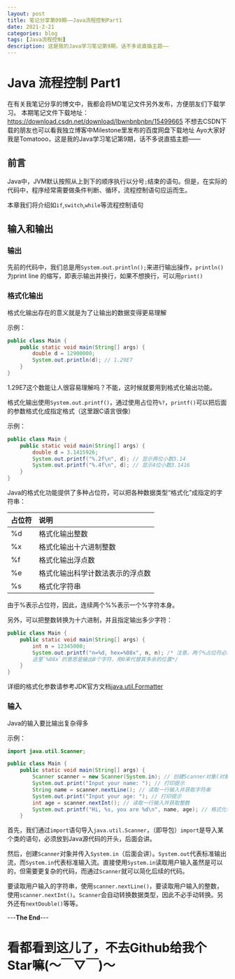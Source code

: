 ```yaml
---
layout: post
title: 笔记分享第09期——Java流程控制Part1
date: 2021-2-21
categories: blog
tags: [Java流程控制]
description: 这是我的Java学习笔记第9期，话不多说直插主题——
---
```


# Java 流程控制 Part1

在有关我笔记分享的博文中，我都会将MD笔记文件另外发布，方便朋友们下载学习。
本期笔记文件下载地址：https://download.csdn.net/download/lbwnbnbnbn/15499665
不想去CSDN下载的朋友也可以看我独立博客中Milestone里发布的百度网盘下载地址
Ayo大家好我是Tomatooo，这是我的Java学习笔记第9期，话不多说直插主题——

## 前言

Java中，JVM默认按照从上到下的顺序执行以分号`;`结束的语句。但是，在实际的代码中，程序经常需要做条件判断、循环，流程控制语句应运而生。

本章我们将介绍如`if`,`switch`,`while`等流程控制语句

## 输入和输出

### 输出

先前的代码中，我们总是用`System.out.println();`来进行输出操作，`println()`为print line 的缩写，即表示输出并换行，如果不想换行，可以用`print()`

### 格式化输出

格式化输出存在的意义就是为了让输出的数据变得更易理解

示例：

```java
public class Main {
    public static void main(String[] args) {
        double d = 12900000;
        System.out.println(d); // 1.29E7
    }
}
```



1.29E7这个数能让人很容易理解吗？不能，这时候就要用到格式化输出功能。

格式化输出使用`System.out.printf()`，通过使用占位符`%?`，`printf()`可以把后面的参数格式化成指定格式（这里跟C语言很像）

示例：

```java
public class Main {
    public static void main(String[] args) {
        double d = 3.1415926;
        System.out.printf("%.2f\n", d); // 显示两位小数3.14
        System.out.printf("%.4f\n", d); // 显示4位小数3.1416
    }
}
```

Java的格式化功能提供了多种占位符，可以把各种数据类型“格式化”成指定的字符串：

| 占位符 | 说明                             |
| :----- | :------------------------------- |
| %d     | 格式化输出整数                   |
| %x     | 格式化输出十六进制整数           |
| %f     | 格式化输出浮点数                 |
| %e     | 格式化输出科学计数法表示的浮点数 |
| %s     | 格式化字符串                     |

由于%表示占位符，因此，连续两个%%表示一个%字符本身。

另外，可以把整数转换为十六进制，并且指定输出多少字符：

```java
public class Main {
    public static void main(String[] args) {
        int n = 12345000;
        System.out.printf("n=%d, hex=%08x", n, n); /* 注意，两个%占位符必须传入两个数
        这里`%08x`的意思是输出8个字符，用0来代替其多余的位置*/
    }
}

```

详细的格式化参数请参考JDK官方文档[java.util.Formatter](https://docs.oracle.com/en/java/javase/11/docs/api/java.base/java/util/Formatter.html#syntax)

### 输入

Java的输入要比输出复杂得多

示例：

```java
import java.util.Scanner;

public class Main {
    public static void main(String[] args) {
        Scanner scanner = new Scanner(System.in); // 创建Scanner对象(对象后期会讲)
        System.out.print("Input your name: "); // 打印提示
        String name = scanner.nextLine(); // 读取一行输入并获取字符串
        System.out.print("Input your age: "); // 打印提示
        int age = scanner.nextInt(); // 读取一行输入并获取整数
        System.out.printf("Hi, %s, you are %d\n", name, age); // 格式化输出，用println()也可以达到效果
    }
```

首先，我们通过`import`语句导入`java.util.Scanner`，（即导包）`import`是导入某个类的语句，必须放到Java源代码的开头，后面会讲。

然后，创建`Scanner`对象并传入`System.in`（后面会讲）。`System.out`代表标准输出流，而`System.in`代表标准输入流。直接使用`System.in`读取用户输入虽然是可以的，但需要更复杂的代码，而通过`Scanner`就可以简化后续的代码。

要读取用户输入的字符串，使用`scanner.nextLine()`，要读取用户输入的整数，使用`scanner.nextInt()`。`Scanner`会自动转换数据类型，因此不必手动转换。另外还有`nextDouble()`等等。

---**The End**---

# 看都看到这儿了，不去Github给我个Star嘛(～￣▽￣)～
